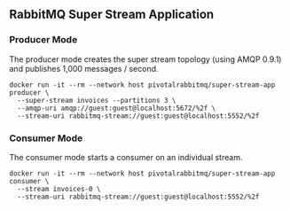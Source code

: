 ## RabbitMQ Super Stream Application

### Producer Mode

The producer mode creates the super stream topology (using AMQP 0.9.1) and publishes 1,000 messages / second.

```shell
docker run -it --rm --network host pivotalrabbitmq/super-stream-app producer \
  --super-stream invoices --partitions 3 \
  --amqp-uri amqp://guest:guest@localhost:5672/%2f \
  --stream-uri rabbitmq-stream://guest:guest@localhost:5552/%2f
```

### Consumer Mode

The consumer mode starts a consumer on an individual stream.

```shell
docker run -it --rm --network host pivotalrabbitmq/super-stream-app consumer \
  --stream invoices-0 \
  --stream-uri rabbitmq-stream://guest:guest@localhost:5552/%2f
```
